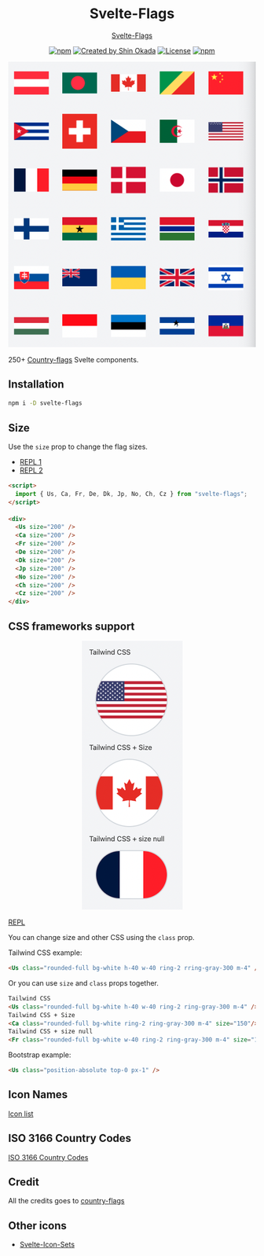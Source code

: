 <h1 align="center">Svelte-Flags</h1>

<p align="center">
<a href="https://shinokada.github.io/svelte-flags/">Svelte-Flags</a>
</p>

<p align="center">
<a href="https://www.npmjs.com/package/svelte-flags" rel="nofollow"><img src="https://img.shields.io/npm/v/svelte-flags" alt="npm"></a>
<a href="https://twitter.com/shinokada" rel="nofollow"><img src="https://img.shields.io/badge/created%20by-@shinokada-4BBAAB.svg" alt="Created by Shin Okada"></a>
<a href="http://www.apache.org/licenses/" rel="nofollow"><img src="https://img.shields.io/github/license/shinokada/svelte-flags" alt="License"></a>
<a href="https://www.npmjs.com/package/svelte-flags" rel="nofollow"><img src="https://img.shields.io/npm/dw/svelte-flags.svg" alt="npm"></a>
</p>

<p align="center">
<img src="https://raw.githubusercontent.com/shinokada/svelte-flags/main/static/images/flag3.png" />
</p>

250+ [Country-flags](https://github.com/hampusborgos/country-flags) Svelte components.

## Installation

```sh
npm i -D svelte-flags
```

## Size

Use the `size` prop to change the flag sizes.

- [REPL 1](https://svelte.dev/repl/445d2bd2211a4386b5cba3953d8f9fbd?version=3.47.0)
- [REPL 2](https://svelte.dev/repl/445d2bd2211a4386b5cba3953d8f9fbd?version=3.47.0)

```html
<script>
  import { Us, Ca, Fr, De, Dk, Jp, No, Ch, Cz } from "svelte-flags";
</script>

<div>
  <Us size="200" />
  <Ca size="200" />
  <Fr size="200" />
  <De size="200" />
  <Dk size="200" />
  <Jp size="200" />
  <No size="200" />
  <Ch size="200" />
  <Cz size="200" />
</div>
```

## CSS frameworks support

<p align="center">
<img src="https://raw.githubusercontent.com/shinokada/svelte-flags/main/static/images/flag2.png" />
</p>

[REPL](https://svelte.dev/repl/7611e8f78f3847d4bb89f7e0179ce3d9?version=3.47.0)

You can change size and other CSS using the `class` prop.

Tailwind CSS example:

```html
<Us class="rounded-full bg-white h-40 w-40 ring-2 rring-gray-300 m-4" />
```

Or you can use `size` and `class` props together.

```html
Tailwind CSS
<Us class="rounded-full bg-white h-40 w-40 ring-2 ring-gray-300 m-4" />
Tailwind CSS + Size
<Ca class="rounded-full bg-white ring-2 ring-gray-300 m-4" size="150"/>
Tailwind CSS + size null
<Fr class="rounded-full bg-white w-40 ring-2 ring-gray-300 m-4" size="150" />
```

Bootstrap example:

```html
<Us class="position-absolute top-0 px-1" />
```

## Icon Names

[Icon list](https://github.com/shinokada/svelte-flags/blob/main/docs/flags.md)

## ISO 3166 Country Codes

[ISO 3166 Country Codes](https://github.com/shinokada/svelte-flags/blob/main/iso-3166-country-codes.md)


## Credit

All the credits goes to [country-flags](https://github.com/hampusborgos/country-flags)


## Other icons

- [Svelte-Icon-Sets](https://svelte-svg-icons.vercel.app/)
